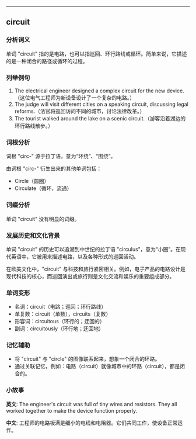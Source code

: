 
---------------
## circuit
### 分析词义
单词 "circuit" 指的是电路，也可以指巡回、环行路线或循环。简单来说，它描述的是一种闭合的路径或循环的过程。

### 列举例句
1. The electrical engineer designed a complex circuit for the new device.（这位电气工程师为新设备设计了一个复杂的电路。）
2. The judge will visit different cities on a speaking circuit, discussing legal reforms.（法官将巡回访问不同的城市，讨论法律改革。）
3. The tourist walked around the lake on a scenic circuit.（游客沿着湖边的环行路线散步。）

### 词根分析
词根 "circ-" 源于拉丁语，意为“环绕”、“围绕”。

由词根 "circ-" 衍生出来的其他单词包括：
- Circle（圆圈）
- Circulate（循环，流通）

### 词缀分析
单词 "circuit" 没有明显的词缀。

### 发展历史和文化背景
单词 "circuit" 的历史可以追溯到中世纪的拉丁语 "circulus"，意为“小圈”。在现代英语中，它被用来描述电路，以及各种形式的巡回活动。

在欧美文化中，"circuit" 与科技和旅行紧密相关。例如，电子产品的电路设计是现代科技的核心，而巡回演出或旅行则是文化交流和娱乐的重要组成部分。

### 单词变形
- 名词：circuit（电路；巡回；环行路线）
- 单复数：circuit（单数），circuits（复数）
- 形容词：circuitous（环行的；迂回的）
- 副词：circuitously（环行地；迂回地）

### 记忆辅助
- 将 "circuit" 与 "circle" 的图像联系起来，想象一个闭合的环路。
- 通过关联记忆，例如：电路（circuit）就像城市中的环路（circuit），都是闭合的。

### 小故事
**英文**:
The engineer's circuit was full of tiny wires and resistors. They all worked together to make the device function properly.

**中文**:
工程师的电路板满是细小的电线和电阻器。它们共同工作，使设备正常运作。


